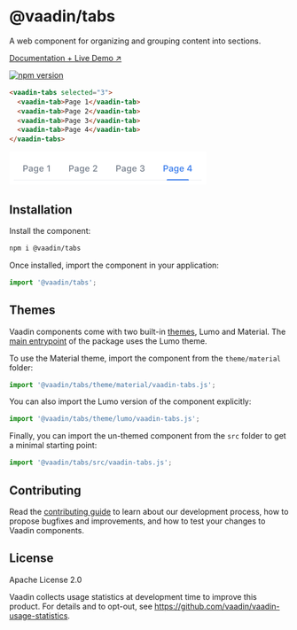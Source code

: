 # @vaadin/tabs

A web component for organizing and grouping content into sections.

[Documentation + Live Demo ↗](https://vaadin.com/docs/latest/components/tabs)

[![npm version](https://badgen.net/npm/v/@vaadin/tabs)](https://www.npmjs.com/package/@vaadin/tabs)

```html
<vaadin-tabs selected="3">
  <vaadin-tab>Page 1</vaadin-tab>
  <vaadin-tab>Page 2</vaadin-tab>
  <vaadin-tab>Page 3</vaadin-tab>
  <vaadin-tab>Page 4</vaadin-tab>
</vaadin-tabs>
```

[<img src="https://raw.githubusercontent.com/vaadin/web-components/main/packages/tabs/screenshot.png" width="355" alt="Screenshot of vaadin-tabs">](https://vaadin.com/docs/latest/components/tabs)

## Installation

Install the component:

```sh
npm i @vaadin/tabs
```

Once installed, import the component in your application:

```js
import '@vaadin/tabs';
```

## Themes

Vaadin components come with two built-in [themes](https://vaadin.com/docs/latest/styling), Lumo and Material.
The [main entrypoint](https://github.com/vaadin/web-components/blob/main/packages/tabs/vaadin-tabs.js) of the package uses the Lumo theme.

To use the Material theme, import the component from the `theme/material` folder:

```js
import '@vaadin/tabs/theme/material/vaadin-tabs.js';
```

You can also import the Lumo version of the component explicitly:

```js
import '@vaadin/tabs/theme/lumo/vaadin-tabs.js';
```

Finally, you can import the un-themed component from the `src` folder to get a minimal starting point:

```js
import '@vaadin/tabs/src/vaadin-tabs.js';
```

## Contributing

Read the [contributing guide](https://vaadin.com/docs/latest/contributing/overview) to learn about our development process, how to propose bugfixes and improvements, and how to test your changes to Vaadin components.

## License

Apache License 2.0

Vaadin collects usage statistics at development time to improve this product.
For details and to opt-out, see https://github.com/vaadin/vaadin-usage-statistics.
